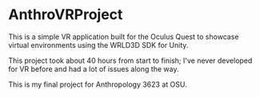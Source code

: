 # AnthroVRProject
This is a simple VR application built for the Oculus Quest to showcase virtual environments using the WRLD3D SDK for Unity.

This project took about 40 hours from start to finish; I've never developed for VR before and had a lot of issues along the way.

This is my final project for Anthropology 3623 at OSU.
